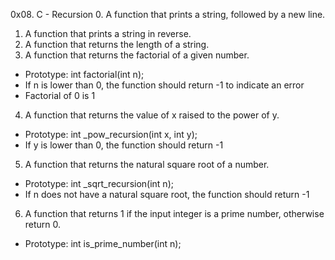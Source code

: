 0x08. C - Recursion
0. A function that prints a string, followed by a new line.
1. A function that prints a string in reverse.
2. A function that returns the length of a string.
3. A function that returns the factorial of a given number.
- Prototype: int factorial(int n);
- If n is lower than 0, the function should return -1 to indicate an error
- Factorial of 0 is 1
4. A function that returns the value of x raised to the power of y.
- Prototype: int _pow_recursion(int x, int y);
- If y is lower than 0, the function should return -1
5. A function that returns the natural square root of a number.
- Prototype: int _sqrt_recursion(int n);
- If n does not have a natural square root, the function should return -1 
6. A function that returns 1 if the input integer is a prime number, otherwise return 0.
- Prototype: int is_prime_number(int n);
